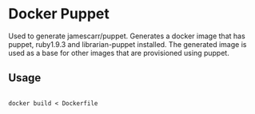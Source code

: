 # Docker Puppet

Used to generate jamescarr/puppet. Generates a docker image that has puppet, ruby1.9.3 and librarian-puppet installed. The generated image is used as a base for other images that are provisioned using puppet. 


## Usage

```

docker build < Dockerfile

```
